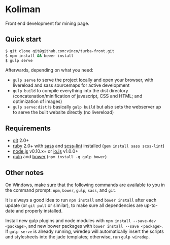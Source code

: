 # Koliman
Front end development for mining page.

## Quick start

~~~sh
$ git clone git@github.com:vinco/turba-front.git
$ npm install && bower install
$ gulp serve
~~~

Afterwards, depending on what you need:

* `gulp serve` to serve the project locally and open your browser, with livereload and sass sourcemaps for active development
* `gulp build` to compile everything into the dist directory (concatenation/minification of javascript, CSS and HTML; and optimization of images)
* `gulp serve:dist` is basically `gulp build` but also sets the webserver up to serve the built website directly (no livereload)

## Requirements

* [git](http://git-scm.com) 2.0+
* [ruby](http://www.ruby-lang.org) 2.0+ with [sass](http://sass-lang.com/) and [scss-lint](https://github.com/brigade/scss-lint) installed (`gem install sass scss-lint`)
* [node.js](https://nodejs.org) v0.10.x+ or [io.js](https://iojs.org) v1.0.0+
* [gulp](http://gulpjs.com) and [bower](http://bower.io) (`npm install -g gulp bower`)

## Other notes

On Windows, make sure that the following commands are available to you in the command prompt: `npm`, `bower`, `gulp`, `sass`, and `git`.

It is always a good idea to run `npm install` and `bower install` after each update (or `git pull` or similar), to make sure all dependencies are up-to-date and properly installed.

Install new gulp plugins and node modules with `npm install --save-dev <package>`, and new bower packages with `bower install --save <package>`. If `gulp serve` is already running, wiredep will automatically insert the scripts and stylesheets into the jade templates; otherwise, run `gulp wiredep`.
